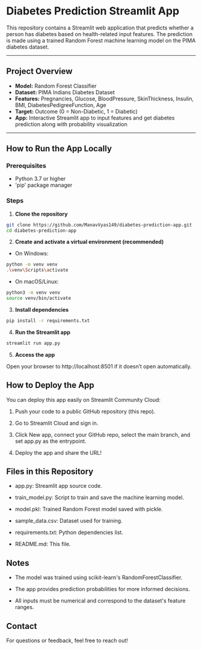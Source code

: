 # Diabetes Prediction Streamlit App

This repository contains a Streamlit web application that predicts whether a person has diabetes based on health-related input features. The prediction is made using a trained Random Forest machine learning model on the PIMA diabetes dataset.

---

## Project Overview

- **Model:** Random Forest Classifier
- **Dataset:** PIMA Indians Diabetes Dataset
- **Features:** Pregnancies, Glucose, BloodPressure, SkinThickness, Insulin, BMI, DiabetesPedigreeFunction, Age
- **Target:** Outcome (0 = Non-Diabetic, 1 = Diabetic)
- **App:** Interactive Streamlit app to input features and get diabetes prediction along with probability visualization

---

## How to Run the App Locally

### Prerequisites

- Python 3.7 or higher
- 'pip' package manager

### Steps

1. **Clone the repository**

```bash
git clone https://github.com/ManavVyas149/diabetes-prediction-app.git
cd diabetes-prediction-app
```
2. **Create and activate a virtual environment (recommended)**

- On Windows:

```bash
python -m venv venv
.\venv\Scripts\activate
```

- On macOS/Linux:

```bash
python3 -m venv venv
source venv/bin/activate
```

3. **Install dependencies**

```bash
pip install -r requirements.txt
```

4. **Run the Streamlit app**

```bash
streamlit run app.py
```
5. **Access the app**

Open your browser to http://localhost:8501 if it doesn’t open automatically.

## How to Deploy the App
You can deploy this app easily on Streamlit Community Cloud:

1. Push your code to a public GitHub repository (this repo).

2. Go to Streamlit Cloud and sign in.

3. Click New app, connect your GitHub repo, select the main branch, and set app.py as the entrypoint.

4. Deploy the app and share the URL!

## Files in this Repository
- app.py: Streamlit app source code.

- train_model.py: Script to train and save the machine learning model.

- model.pkl: Trained Random Forest model saved with pickle.

- sample_data.csv: Dataset used for training.

- requirements.txt: Python dependencies list.

- README.md: This file.

## Notes
- The model was trained using scikit-learn's RandomForestClassifier.

- The app provides prediction probabilities for more informed decisions.

- All inputs must be numerical and correspond to the dataset's feature ranges.

## Contact
For questions or feedback, feel free to reach out!
